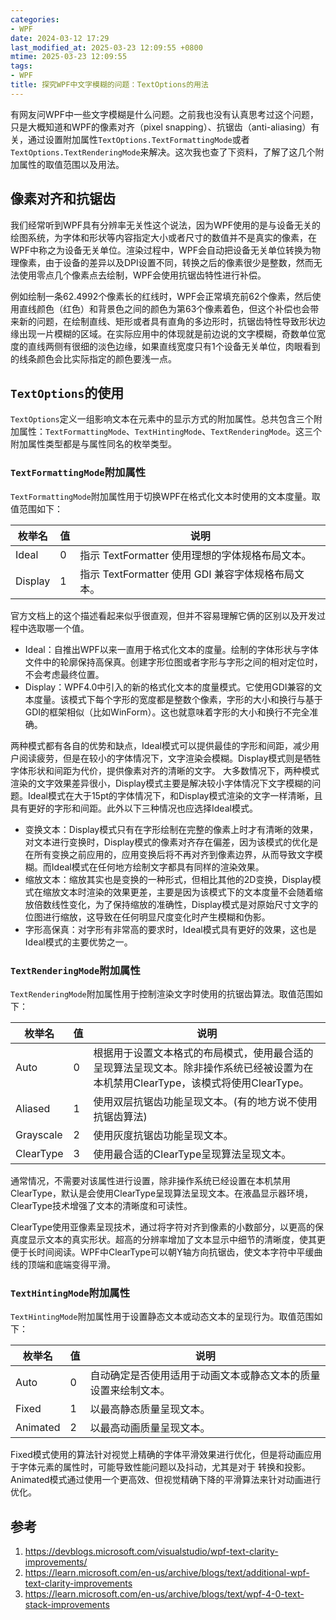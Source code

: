 ```yaml
---
categories:
- WPF
date: 2024-03-12 17:29
last_modified_at: 2025-03-23 12:09:55 +0800
mtime: 2025-03-23 12:09:55
tags:
- WPF
title: 探究WPF中文字模糊的问题：TextOptions的用法
---
```


有网友问WPF中一些文字模糊是什么问题。之前我也没有认真思考过这个问题，只是大概知道和WPF的像素对齐（pixel snapping）、抗锯齿（anti-aliasing）有关，通过设置附加属性`TextOptions.TextFormattingMode`或者`TextOptions.TextRenderingMode`来解决。这次我也查了下资料，了解了这几个附加属性的取值范围以及用法。

## 像素对齐和抗锯齿
我们经常听到WPF具有分辨率无关性这个说法，因为WPF使用的是与设备无关的绘图系统，为字体和形状等内容指定大小或者尺寸的数值并不是真实的像素，在WPF中称之为设备无关单位。渲染过程中，WPF会自动把设备无关单位转换为物理像素，由于设备的差异以及DPI设置不同，转换之后的像素很少是整数，然而无法使用零点几个像素点去绘制，WPF会使用抗锯齿特性进行补偿。

例如绘制一条62.4992个像素长的红线时，WPF会正常填充前62个像素，然后使用直线颜色（红色）和背景色之间的颜色为第63个像素着色，但这个补偿也会带来新的问题，在绘制直线、矩形或者具有直角的多边形时，抗锯齿特性导致形状边缘出现一片模糊的区域。在实际应用中的体现就是前边说的文字模糊，奇数单位宽度的直线两侧有很细的淡色边缘，如果直线宽度只有1个设备无关单位，肉眼看到的线条颜色会比实际指定的颜色要浅一点。

## `TextOptions`的使用
`TextOptions`定义一组影响文本在元素中的显示方式的附加属性。总共包含三个附加属性：`TextFormattingMode`、`TextHintingMode`、`TextRenderingMode`。这三个附加属性类型都是与属性同名的枚举类型。

### `TextFormattingMode`附加属性
`TextFormattingMode`附加属性用于切换WPF在格式化文本时使用的文本度量。取值范围如下：

|枚举名|值|说明|
|------|--|----|
|Ideal|0|指示 TextFormatter 使用理想的字体规格布局文本。|
|Display|1|指示 TextFormatter 使用 GDI 兼容字体规格布局文本。|

官方文档上的这个描述看起来似乎很直观，但并不容易理解它俩的区别以及开发过程中选取哪一个值。

* Ideal：自推出WPF以来一直用于格式化文本的度量。绘制的字体形状与字体文件中的轮廓保持高保真。创建字形位图或者字形与字形之间的相对定位时，不会考虑最终位置。
* Display：WPF4.0中引入的新的格式化文本的度量模式。它使用GDI兼容的文本度量。该模式下每个字形的宽度都是整数个像素，字形的大小和换行与基于GDI的框架相似（比如WinForm）。这也就意味着字形的大小和换行不完全准确。

两种模式都有各自的优势和缺点，Ideal模式可以提供最佳的字形和间距，减少用户阅读疲劳，但是在较小的字体情况下，文字渲染会模糊。Display模式则是牺牲字体形状和间距为代价，提供像素对齐的清晰的文字。
大多数情况下，两种模式渲染的文字效果差异很小，Display模式主要是解决较小字体情况下文字模糊的问题。Ideal模式在大于15pt的字体情况下，和Display模式渲染的文字一样清晰，且具有更好的字形和间距。此外以下三种情况也应选择Ideal模式。
* 变换文本：Display模式只有在字形绘制在完整的像素上时才有清晰的效果，对文本进行变换时，Display模式的像素对齐存在偏差，因为该模式的优化是在所有变换之前应用的，应用变换后将不再对齐到像素边界，从而导致文字模糊。而Ideal模式在任何地方绘制文字都具有同样的渲染效果。
* 缩放文本：缩放其实也是变换的一种形式，但相比其他的2D变换，Display模式在缩放文本时渲染的效果更差，主要是因为该模式下的文本度量不会随着缩放倍数线性变化，为了保持缩放的准确性，Display模式是对原始尺寸文字的位图进行缩放，这导致在任何明显尺度变化时产生模糊和伪影。
* 字形高保真：对字形有非常高的要求时，Ideal模式具有更好的效果，这也是Ideal模式的主要优势之一。

### `TextRenderingMode`附加属性
`TextRenderingMode`附加属性用于控制渲染文字时使用的抗锯齿算法。取值范围如下：

|枚举名|值|说明|
|------|--|----|
|Auto|0|根据用于设置文本格式的布局模式，使用最合适的呈现算法呈现文本。除非操作系统已经被设置为在本机禁用ClearType，该模式将使用ClearType。|
|Aliased|1|使用双层抗锯齿功能呈现文本。(有的地方说不使用抗锯齿算法)|
|Grayscale|2|使用灰度抗锯齿功能呈现文本。|
|ClearType|3|使用最合适的ClearType呈现算法呈现文本。|

通常情况，不需要对该属性进行设置，除非操作系统已经设置在本机禁用ClearType，默认是会使用ClearType呈现算法呈现文本。在液晶显示器环境，ClearType技术增强了文本的清晰度和可读性。

ClearType使用亚像素呈现技术，通过将字符对齐到像素的小数部分，以更高的保真度显示文本的真实形状。超高的分辨率增加了文本显示中细节的清晰度，使其更便于长时间阅读。WPF中ClearType可以朝Y轴方向抗锯齿，使文本字符中平缓曲线的顶端和底端变得平滑。

### `TextHintingMode`附加属性
`TextHintingMode`附加属性用于设置静态文本或动态文本的呈现行为。取值范围如下：

|枚举名|值|说明|
|------|--|----|
|Auto|0|自动确定是否使用适用于动画文本或静态文本的质量设置来绘制文本。|
|Fixed|1|以最高静态质量呈现文本。|
|Animated|2|以最高动画质量呈现文本。|

Fixed模式使用的算法针对视觉上精确的字体平滑效果进行优化，但是将动画应用于字体元素的属性时，可能导致性能问题以及抖动，尤其是对于 转换和投影。Animated模式通过使用一个更高效、但视觉精确下降的平滑算法来针对动画进行优化。


## 参考
1. https://devblogs.microsoft.com/visualstudio/wpf-text-clarity-improvements/
2. https://learn.microsoft.com/en-us/archive/blogs/text/additional-wpf-text-clarity-improvements
3. https://learn.microsoft.com/en-us/archive/blogs/text/wpf-4-0-text-stack-improvements